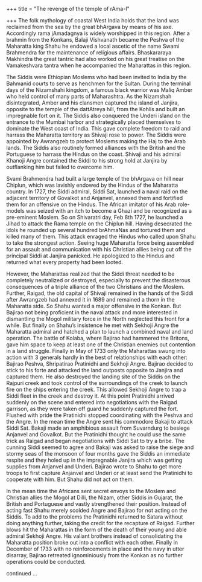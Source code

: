 +++
title = "The revenge of the temple of rAma-I"

+++
The folk mythology of coastal West India holds that the land was
reclaimed from the sea by the great bhArgava by means of his axe.
Accordingly rama jAmadagnya is widely worshipped in this region. After a
brahmin from the Konkans, Balaji Vishvanath became the Peshva of the
Maharatta king Shahu he endowed a local ascetic of the name Swami
Brahmendra for the maintenance of religious affairs. Bhaskararaya
Makhindra the great tantric had also worked on his great treatise on the
Vamakeshvara tantra when he accompanied the Maharattas in this region.

The Siddis were Ethiopian Moslems who had been invited to India by the
Bahmanid courts to serve as henchmen for the Sultan. During the terminal
days of the Nizamshahi kingdom, a famous black warrior was Maliq Amber
who held control of many parts of Maharashtra. As the Nizamshah
disintegrated, Amber and his clansmen captured the island of Janjira,
opposite to the temple of the dattAtreya hill, from the Kohlis and built
an impregnable fort on it. The Siddis also conquered the Underi island
on the entrance to the Mumbai harbor and strategically placed themselves
to dominate the West coast of India. This gave complete freedom to raid
and harrass the Maharatta territory as Shivaji rose to power. The Siddis
were appointed by Awrangzeb to protect Moslems making the Haj to the
Arab lands. The Siddis also routinely formed alliances with the British
and the Portuguese to harrass the Hindus on the coast. Shivaji and his
admiral Khanoji Angre contained the Siddi to his strong hold at Janjira
by outflanking him but failed to overcome him.

Svami Brahmendra had built a large temple of the bhArgava on hill near
Chiplun, which was lavishly endowed by the Hindus of the Maharatta
country. In 1727, the Siddi admiral, Siddi Sat, launched a naval raid on
the adjacent territory of Govalkot and Anjanvel, annexed them and
fortified them for an offensive on the Hindus. The African imitator of
his Arab role-models was seized with an itch to become a Ghazi and be
recognized as a pre-eminent Moslem. So on Shivaratri day, Feb 8th 1727,
he launched a Jihad to attack the Rama temple on the Chiplun hill.
Having desecrated the idols he rounded up several hundred brAhmaNas and
tortured them and killed many of them. This attack enraged the Hindus
who called upon Shahu to take the strongest action. Seeing huge
Maharatta force being assembled for an assault and communication with
his Christian allies being cut off the principal Siddi at Janjira
panicked. He apologized to the Hindus and returned what every property
had been looted.

However, the Maharattas realized that the Siddi threat needed to be
completely neutralized or destroyed, especially to prevent the
disasterous consequences of a triple alliance of the two Christians and
the Moslem. Further, Raigad, the old capital of Shivaji remained in the
hands of the Siddi after Awrangzeb had annexed it in 1689 and remained a
thorn in the Maharatta side. So Shahu wanted a major offensive in the
Konkan. But Bajirao not being proficient in the naval attack and more
interested in dismantling the Mogol military force in the North
neglected this front for a while. But finally on Shahu’s insistence he
met with Sekhoji Angre the Maharatta admiral and hatched a plan to
launch a combined naval and land operation. The battle of Kolaba, where
Bajirao had hammered the Britons, gave him space to keep at least one of
the Christian enemies out contention in a land struggle. Finally in May
of 1733 only the Maharattas swung into action with 3 generals hardly in
the best of relationships with each other: Bajirao Peshva, Shripatirao
Pratinidhi and Sekhoji Angre. Bajirao decided to stick to his forte and
attacked the land outposts opposite to Janjira and captured them. He
also destroyed the landing site of the Siddis on the Rajpuri creek and
took control of the surroundings of the creek to launch fire on the
ships entering the creek. This allowed Sekhoji Angre to trap a Siddi
fleet in the creek and destroy it. At this point Pratinidhi arrived
suddenly on the scene and entered into negotiations with the Raigad
garrison, as they were taken off guard he suddenly captured the fort.
Flushed with pride the Pratinidhi stopped coordinating with the Peshva
and the Angre. In the mean time the Angre sent his commodore Bakaji to
attack Siddi Sat. Bakaji made an amphibious assault from Suvarndurg to
besiege Anjanvel and Govalkot. But the Pratinidhi thought he could use
the same trick as Raigad and began negotiations with Siddi Sat to try a
bribe. The cunning Siddi seemed to agree and Bakaji was asked to raise
the siege and stormy seas of the monsoon of four months gave the Siddis
an immediate respite and they holed up in the impregnable Janjira which
was getting supplies from Anjanvel and Underi. Bajirao wrote to Shahu to
get more troops to first capture Anjanvel and Underi or at least send
the Pratinidhi to cooperate with him. But Shahu did not act on them.

In the mean time the Africans sent secret envoys to the Moslem and
Christian allies the Mogol at Dilli, the Nizam, other Siddis in Gujarat,
the British and Portuguese and vastly strengthened their position.
Instead of acting fast Shahu merely scolded Angre and Bajirao for not
acting on the Siddis. To add to the problems the Pratinidhi returned to
Satara without doing anything further, taking the credit for the
recapture of Raigad. Further blows hit the Maharattas in the form of the
death of their young and able admiral Sekhoji Angre. His valiant
brothers instead of consolidating the Maharatta position broke out into
a conflict with each other. Finally in December of 1733 with no
reinforcements in place and the navy in utter disarray, Bajirao
retreated ignominiously from the Konkan as no further operations could
be conducted.

continued …
